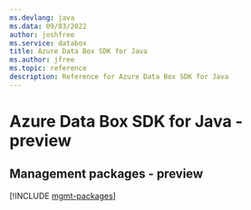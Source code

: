 ```yaml
---
ms.devlang: java
ms.data: 09/03/2022
author: joshfree
ms.service: databox
title: Azure Data Box SDK for Java
ms.author: jfree
ms.topic: reference
description: Reference for Azure Data Box SDK for Java
---
```

# Azure Data Box SDK for Java - preview

## Management packages - preview
[!INCLUDE [mgmt-packages](data-box-mgmt-index.md)]